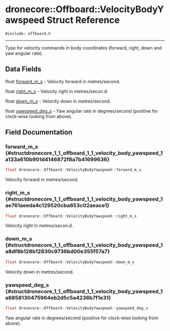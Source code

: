 # dronecore::Offboard::VelocityBodyYawspeed Struct Reference
`#include: offboard.h`

----


Type for velocity commands in body coordinates (forward, right, down and yaw angular rate). 


## Data Fields


 float [forward_m_s](#structdronecore_1_1_offboard_1_1_velocity_body_yawspeed_1a133a610b901d4146872f8a7b41699636) - Velocity forward in metres/second.


 float [right_m_s](#structdronecore_1_1_offboard_1_1_velocity_body_yawspeed_1ae761aeeda4c129520cba653c02aeace1) - Velocity right in metres/secon.d.


 float [down_m_s](#structdronecore_1_1_offboard_1_1_velocity_body_yawspeed_1a8df8b128b12830c9736bd00e355f57a7) - Velocity down in metres/second.


 float [yawspeed_deg_s](#structdronecore_1_1_offboard_1_1_velocity_body_yawspeed_1a6858130475964eb2d5c5a4236b7f1e31) - Yaw angular rate in degrees/second (positive for clock-wise looking from above).


## Field Documentation


### forward_m_s {#structdronecore_1_1_offboard_1_1_velocity_body_yawspeed_1a133a610b901d4146872f8a7b41699636}

```cpp
float dronecore::Offboard::VelocityBodyYawspeed::forward_m_s
```


Velocity forward in metres/second.


### right_m_s {#structdronecore_1_1_offboard_1_1_velocity_body_yawspeed_1ae761aeeda4c129520cba653c02aeace1}

```cpp
float dronecore::Offboard::VelocityBodyYawspeed::right_m_s
```


Velocity right in metres/secon.d.


### down_m_s {#structdronecore_1_1_offboard_1_1_velocity_body_yawspeed_1a8df8b128b12830c9736bd00e355f57a7}

```cpp
float dronecore::Offboard::VelocityBodyYawspeed::down_m_s
```


Velocity down in metres/second.


### yawspeed_deg_s {#structdronecore_1_1_offboard_1_1_velocity_body_yawspeed_1a6858130475964eb2d5c5a4236b7f1e31}

```cpp
float dronecore::Offboard::VelocityBodyYawspeed::yawspeed_deg_s
```


Yaw angular rate in degrees/second (positive for clock-wise looking from above).


